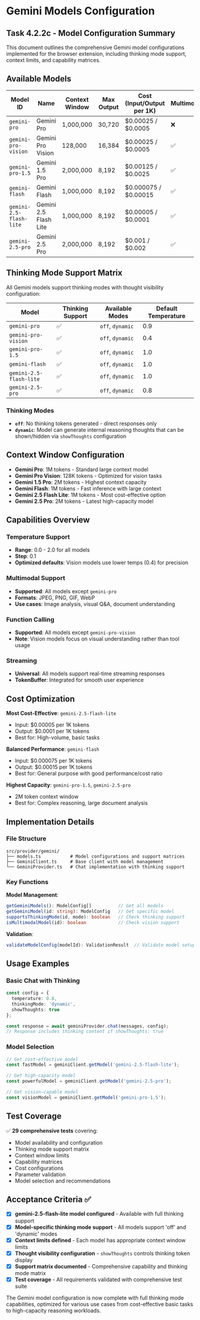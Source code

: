 # Gemini Models Configuration

## Task 4.2.2c - Model Configuration Summary

This document outlines the comprehensive Gemini model configurations implemented for the browser extension, including thinking mode support, context limits, and capability matrices.

## Available Models

| Model ID | Name | Context Window | Max Output | Cost (Input/Output per 1K) | Multimodal | Function Calls |
|----------|------|----------------|------------|----------------------------|------------|----------------|
| `gemini-pro` | Gemini Pro | 1,000,000 | 30,720 | $0.00025 / $0.0005 | ❌ | ✅ |
| `gemini-pro-vision` | Gemini Pro Vision | 128,000 | 16,384 | $0.00025 / $0.0005 | ✅ | ❌ |
| `gemini-pro-1.5` | Gemini 1.5 Pro | 2,000,000 | 8,192 | $0.00125 / $0.0025 | ✅ | ✅ |
| `gemini-flash` | Gemini Flash | 1,000,000 | 8,192 | $0.000075 / $0.00015 | ✅ | ✅ |
| `gemini-2.5-flash-lite` | Gemini 2.5 Flash Lite | 1,000,000 | 8,192 | $0.00005 / $0.0001 | ✅ | ✅ |
| `gemini-2.5-pro` | Gemini 2.5 Pro | 2,000,000 | 8,192 | $0.001 / $0.002 | ✅ | ✅ |

## Thinking Mode Support Matrix

All Gemini models support thinking modes with thought visibility configuration:

| Model | Thinking Support | Available Modes | Default Temperature |
|-------|-----------------|-----------------|-------------------|
| `gemini-pro` | ✅ | `off`, `dynamic` | 0.9 |
| `gemini-pro-vision` | ✅ | `off`, `dynamic` | 0.4 |
| `gemini-pro-1.5` | ✅ | `off`, `dynamic` | 1.0 |
| `gemini-flash` | ✅ | `off`, `dynamic` | 1.0 |
| `gemini-2.5-flash-lite` | ✅ | `off`, `dynamic` | 1.0 |
| `gemini-2.5-pro` | ✅ | `off`, `dynamic` | 0.8 |

### Thinking Modes

- **`off`**: No thinking tokens generated - direct responses only
- **`dynamic`**: Model can generate internal reasoning thoughts that can be shown/hidden via `showThoughts` configuration

## Context Window Configuration

- **Gemini Pro**: 1M tokens - Standard large context model
- **Gemini Pro Vision**: 128K tokens - Optimized for vision tasks  
- **Gemini 1.5 Pro**: 2M tokens - Highest context capacity
- **Gemini Flash**: 1M tokens - Fast inference with large context
- **Gemini 2.5 Flash Lite**: 1M tokens - Most cost-effective option
- **Gemini 2.5 Pro**: 2M tokens - Latest high-capacity model

## Capabilities Overview

### Temperature Support
- **Range**: 0.0 - 2.0 for all models
- **Step**: 0.1
- **Optimized defaults**: Vision models use lower temps (0.4) for precision

### Multimodal Support
- **Supported**: All models except `gemini-pro`
- **Formats**: JPEG, PNG, GIF, WebP
- **Use cases**: Image analysis, visual Q&A, document understanding

### Function Calling
- **Supported**: All models except `gemini-pro-vision`  
- **Note**: Vision models focus on visual understanding rather than tool usage

### Streaming
- **Universal**: All models support real-time streaming responses
- **TokenBuffer**: Integrated for smooth user experience

## Cost Optimization

**Most Cost-Effective**: `gemini-2.5-flash-lite`
- Input: $0.00005 per 1K tokens
- Output: $0.0001 per 1K tokens
- Best for: High-volume, basic tasks

**Balanced Performance**: `gemini-flash`  
- Input: $0.000075 per 1K tokens
- Output: $0.00015 per 1K tokens
- Best for: General purpose with good performance/cost ratio

**Highest Capacity**: `gemini-pro-1.5`, `gemini-2.5-pro`
- 2M token context window
- Best for: Complex reasoning, large document analysis

## Implementation Details

### File Structure
```
src/provider/gemini/
├── models.ts           # Model configurations and support matrices
├── GeminiClient.ts     # Base client with model management  
└── GeminiProvider.ts   # Chat implementation with thinking support
```

### Key Functions

**Model Management**:
```typescript
getGeminiModels(): ModelConfig[]          // Get all models
getGeminiModel(id: string): ModelConfig   // Get specific model
supportsThinkingMode(id, mode): boolean   // Check thinking support
isMultimodalModel(id): boolean            // Check vision support
```

**Validation**:
```typescript
validateModelConfig(modelId): ValidationResult  // Validate model setup
```

## Usage Examples

### Basic Chat with Thinking
```typescript
const config = {
  temperature: 0.8,
  thinkingMode: 'dynamic',
  showThoughts: true
};

const response = await geminiProvider.chat(messages, config);
// Response includes thinking content if showThoughts: true
```

### Model Selection
```typescript
// Get cost-effective model
const fastModel = geminiClient.getModel('gemini-2.5-flash-lite');

// Get high-capacity model  
const powerfulModel = geminiClient.getModel('gemini-2.5-pro');

// Get vision-capable model
const visionModel = geminiClient.getModel('gemini-pro-1.5');
```

## Test Coverage

✅ **29 comprehensive tests** covering:
- Model availability and configuration
- Thinking mode support matrix
- Context window limits
- Capability matrices
- Cost configurations
- Parameter validation
- Model selection and recommendations

## Acceptance Criteria ✅

- [x] **gemini-2.5-flash-lite model configured** - Available with full thinking support
- [x] **Model-specific thinking mode support** - All models support 'off' and 'dynamic' modes  
- [x] **Context limits defined** - Each model has appropriate context window limits
- [x] **Thought visibility configuration** - `showThoughts` controls thinking token display
- [x] **Support matrix documented** - Comprehensive capability and thinking mode matrix
- [x] **Test coverage** - All requirements validated with comprehensive test suite

The Gemini model configuration is now complete with full thinking mode capabilities, optimized for various use cases from cost-effective basic tasks to high-capacity reasoning workloads.